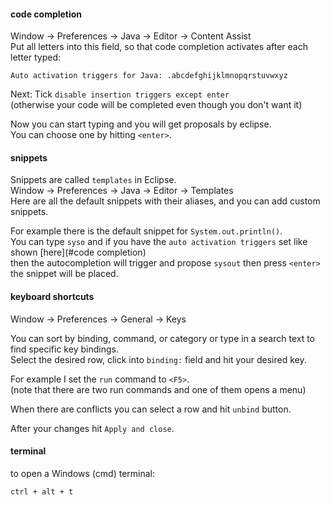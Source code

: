 #### code completion

Window -> Preferences -> Java -> Editor -> Content Assist\
Put all letters into this field, so that code completion activates after each letter typed:
```
Auto activation triggers for Java: .abcdefghijklmnopqrstuvwxyz
```

Next: Tick `disable insertion triggers except enter`\
(otherwise your code will be completed even though you don't want it)

Now you can start typing and you will get proposals by eclipse.\
You can choose one by hitting `<enter>`.


#### snippets

Snippets are called `templates` in Eclipse.\
Window -> Preferences -> Java -> Editor -> Templates\
Here are all the default snippets with their aliases, and you can add custom snippets.

For example there is the default snippet for `System.out.println()`.\
You can type `syso` and if you have the `auto activation triggers` set like shown [here](#code completion)\
then the autocompletion will trigger and propose `sysout` then press `<enter>` the snippet will be placed.


#### keyboard shortcuts

Window -> Preferences -> General -> Keys

You can sort by binding, command, or category or type in a search text to find specific key bindings.\
Select the desired row, click into `binding:` field and hit your desired key.

For example I set the `run` command to `<F5>`.\
(note that there are two run commands and one of them opens a menu)

When there are conflicts you can select a row and hit `unbind` button.

After your changes hit `Apply and close`.

#### terminal
to open a Windows (cmd) terminal:
```
ctrl + alt + t
```
